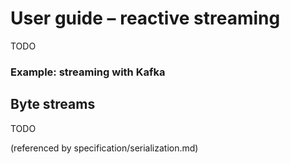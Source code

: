 # User guide – reactive streaming

TODO

### Example: streaming with Kafka

## Byte streams

TODO

(referenced by specification/serialization.md)
